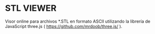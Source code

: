 STL VIEWER
================

Visor online para archivos *.STL en formato ASCII utilizando la librería de JavaScript three.js ( https://github.com/mrdoob/three.js/ ).
